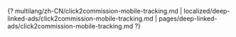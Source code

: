 {? multilang/zh-CN/click2commission-mobile-tracking.md | localized/deep-linked-ads/click2commission-mobile-tracking.md | pages/deep-linked-ads/click2commission-mobile-tracking.md ?}
